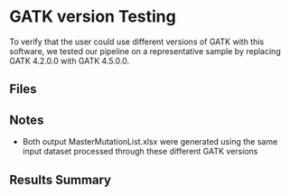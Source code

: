 # GATK version Testing

To verify that the user could use different versions of GATK with this software, we tested our pipeline on a representative sample by replacing GATK 4.2.0.0 with GATK 4.5.0.0.

## Files


## Notes

- Both output MasterMutationList.xlsx were generated using the same input dataset processed through these different GATK versions

## Results Summary

